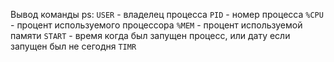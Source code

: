 Вывод команды ps:
`USER` - владелец процесса
`PID` - номер процесса
`%CPU` - процент используемого процессора
`%MEM` - процент используемой памяти
`START` - время когда был запущен процесс, или дату если запущен был не сегодня
`TIMR`